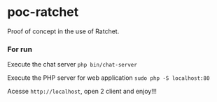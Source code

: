 # poc-ratchet

Proof of concept in the use of Ratchet.

### For run

Execute the chat server `php bin/chat-server`

Execute the PHP server for web application `sudo php -S localhost:80`

Acesse `http://localhost`, open 2 client and enjoy!!!



